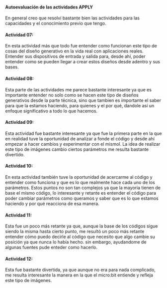 #### Autoevaluación de las actividades APPLY  

En general creo que resolví bastante bien las actividades para las capacidades y el conocimiento previo que tengo. 

#### Actividad 07:  
En esta actividad más que todo fue entender como funcionan este tipo de cosas del diseño generativo en la vida real con aplicaciones reales. 
Entender sus dispositivos de entrada y salida para, desde ahí, poder entender como se pueden llegar a crear estos diseños desde adentro y sus 
bases.  

#### Actividad 08:
Esta parte de las actividades me parece bastante interesante ya que es importante entender no solo como se hacen este tipo de diseños generativos
desde la parte técnica, sino que tambien es importante el saber para que la estamos haciendo, para quienes y el por qué, dandole así un enfoque 
significativo a todo lo que hacemos.  

#### Actividad 09:
Esta actividad fue bastante interesante ya que fue la primera parte en la que en realidad tuve la oportunidad de analizar a fonde el código
y desde ahí empezar a hacer cambios y experimentar con el mismol. La idea de realizar este tipo de imágenes cambio ciertos parámetros me 
resulta bastante divertido.  

#### Actividad 10: 
En esta actividad también tuve la oportunidad de acercarme al código y entender como funciona y que es lo que realmente hace cada uno de los 
parámetros. Estos puntos no son tan complejos ya que la mayoria tienen de base el mismo código, lo interesante y retante es entender el 
código para poder cambiar parámetros como queramos y saber que es lo que estamos haciendo y por qué reacciona de esa manera.  

#### Actividad 11: 
Esta fue un poco más retante ya que, aunque la base de los códigos sigue siendo la misma hasta cierto punto, me resultó un poco más retante
entender cómo puedo decirle al código que necesito que algo cambie su posición ya que nunca lo había hecho. sin embargo, ayudandome de algunas
fuentes pude enteder como hacerlo. 

#### Actividad 12: 
Esta fue bastante divertida, ya que aunque no era para nada complicado, me resulta interesante la manera en la que el micro:bit entiende y
refleja este tipo de imágenes. 
